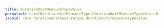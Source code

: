 ```yaml
---
title: DurationUnitMeasureTypeValue
permalink: core/DurationUnitMeasureType.DurationUnitMeasureTypeValue.html
jsonid: core_durationunitmeasuretype_durationunitmeasuretypevalue
---
```

